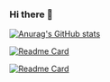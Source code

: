 ### Hi there 👋

[![Anurag's GitHub stats](https://github-readme-stats.vercel.app/api?username=zerrissen&theme=material-palenight&count_private=true&show_icons=true)](https://github.com/anuraghazra/github-readme-stats)

[![Readme Card](https://github-readme-stats.vercel.app/api/pin/?username=zerrissen&repo=nerdkit&theme=material-palenight)](https://github.com/anuraghazra/github-readme-stats)

[![Readme Card](https://github-readme-stats.vercel.app/api/pin/?username=zerrissen&repo=pdq-scraper&theme=material-palenight)](https://github.com/anuraghazra/github-readme-stats)
<!--
**Zerrissen/zerrissen** is a ✨ _special_ ✨ repository because its `README.md` (this file) appears on your GitHub profile.

Here are some ideas to get you started:

- 🔭 I’m currently working on ...
- 🌱 I’m currently learning ...
- 👯 I’m looking to collaborate on ...
- 🤔 I’m looking for help with ...
- 💬 Ask me about ...
- 📫 How to reach me: ...
- 😄 Pronouns: ...
- ⚡ Fun fact: ...
-->
